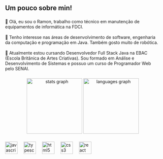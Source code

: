 <h2 align="left">Um pouco sobre min!</h2>

###

<p align="left">👋 Olá, eu sou o Ramon, trabalho como técnico em manutenção de equipamentos de informática na FDCI.<br><br>👀 Tenho interesse nas áreas de desenvolvimento de software, engenharia da computação e programação em Java. Também gosto muito de robótica.<br><br>🌱 Atualmente estou cursando Desenvolvedor Full Stack Java na EBAC (Escola Britânica de Artes Criativas). Sou formado em Análise e Desenvolvimento de Sistemas e possuo um curso de Programador Web pelo SENAI.</p>

###

<div align="center">
  <img src="https://github-readme-stats.vercel.app/api?username=RamonSilvab&hide_title=false&hide_rank=false&show_icons=true&include_all_commits=true&count_private=true&disable_animations=false&theme=codeSTACKr&locale=en&hide_border=false&order=1" height="180" alt="stats graph"  />
  <img src="https://github-readme-stats.vercel.app/api/top-langs?username=RamonSilvab&locale=en&hide_title=false&layout=compact&card_width=320&theme=codeSTACKr&hide_border=false&order=2" height="180" alt="languages graph"  />
</div>

###

<div align="left">
  <img src="https://cdn.jsdelivr.net/gh/devicons/devicon/icons/javascript/javascript-original.svg" height="40" alt="javascript logo"  />
  <img width="12" />
  <img src="https://cdn.jsdelivr.net/gh/devicons/devicon/icons/typescript/typescript-original.svg" height="40" alt="typescript logo"  />
  <img width="12" />
  <img src="https://cdn.jsdelivr.net/gh/devicons/devicon/icons/html5/html5-original.svg" height="40" alt="html5 logo"  />
  <img width="12" />
  <img src="https://cdn.jsdelivr.net/gh/devicons/devicon/icons/css3/css3-original.svg" height="40" alt="css3 logo"  />
  <img width="12" />
  <img src="https://cdn.jsdelivr.net/gh/devicons/devicon/icons/react/react-original.svg" height="40" alt="react logo"  />
  <img width="12" />
</div>

###
